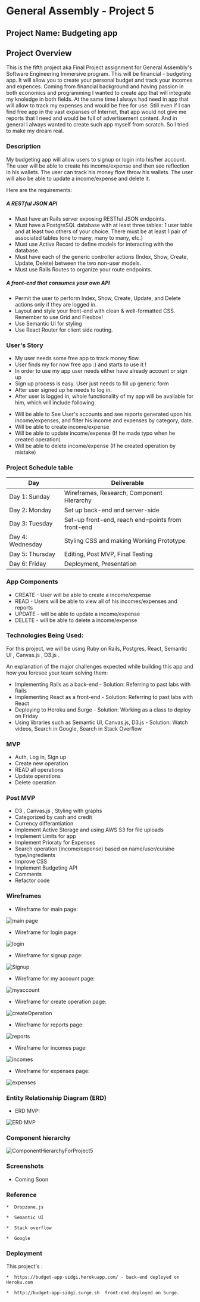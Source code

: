 # General Assembly - Project 5

## Project Name: Budgeting app

## Project Overview
This is the fifth project aka Final Project assignment for General Assembly's Software Engineering Immersive program. This will be financial - budgeting app. It will allow you to create your personal budget and track your incomes and expences. Coming from financial background and having passion in both economics and programming I wanted to create app that will integrate my knoledge in both fields. At the same time I always had need in app that will allow to track my expenses and would be free for use. Still even if I can find free app in the vast expanses of Internet, that app would not give me reports that I need and would be full of advertisement content. And in general I always wanted to create such app myself from scratch.
So I tried to make my dream real.

### Description 
My budgeting app will allow users to signup or login into his/her account. The user will be able to create his income/expense and then see reflection in his wallets. The user can track his money flow throw his wallets. The user will also be able to update a income/expense and delete it.

Here are the requirements: 

##### A RESTful JSON API
- Must have an Rails server exposing RESTful JSON endpoints.
- Must have a PostgreSQL database with at least three tables: 1 user table and at least two others of your choice. There must be at least 1 pair of associated tables (one to many, many to many, etc.)
- Must use Active Record to define models for interacting with the database.
- Must have each of the generic controller actions (Index, Show, Create, Update, Delete) between the two non-user models.
- Must use Rails Routes to organize your route endpoints.
##### A front-end that consumes your own API
- Permit the user to perform Index, Show, Create, Update, and Delete actions only if they are logged in.
- Layout and style your front-end with clean & well-formatted CSS. Remember to use Grid and Flexbox!
- Use Semantic UI for styling
- Use React Router for client side routing.

### User's Story

* My user needs some free app to track money flow.
* User finds my for now free app :) and starts to use it !
* In order to use my app user needs either have already account or sign up
* Sign up process is easy. User just needs to fill up generic form
* After user signed up he needs to log in.
* After user is logged in, whole functionality of my app will be available for him, which will include following: 
- Will be able to See User's accounts and see reports generated upon his income/expenses, and filter his income and expenses by category, date.
- Will be able to create income/expense
- Will be able to update income/expense (If he made typo when he created operation)
- Will be able to delete income/expense (If he created operation by mistake)

### Project Schedule table

Day | Deliverable
-----------------|----------------------------------------
Day 1: Sunday    |  Wireframes, Research, Component Hierarchy
Day 2: Monday | Set up back-end and server-side
Day 3: Tuesday  | Set-up front-end, reach end=points from front-end
Day 4: Wednesday    | Styling CSS and making Working Prototype
Day 5: Thursday    | Editing, Post MVP, Final Testing
Day 6: Friday    | Deployment, Presentation


### App Components	
* CREATE - User will be able to create a income/expense 
* READ - Users will be able to view all of his incomes/expenses and reports 
* UPDATE - will be able to update a income/expense 
* DELETE - will be able to delete a income/expense 

### Technologies Being Used:
For this project, we will be using Ruby on Rails, Postgres, React,  Semantic UI , Canvas.js , D3.js . 

An explanation of the major challenges expected while building this app and how you foresee your team solving them:
- Implementing Rails as a back-end -
    Solution: Referring to past labs with Rails
- Implementing React as a front-end -
    Solution: Referring to past labs with React
- Deploying to Heroku and Surge -
    Solution: Working as a class to deploy on Friday
- Using libraries such as Semantic UI, Canvas.js, D3.js -
    Solution: Watch videos, Search in Google, Search in Stack Overflow

### MVP
* Auth, Log in, Sign up
* Create new operation
* READ all operations 
* Update operations
* Delete operation 

### Post MVP
* D3 , Canvas.js , Styling with graphs
* Categorized by cash and credit
* Currency differantiation
* Implement Active Storage and using AWS S3 for file uploads
* Implement Limits for app
* Implement Prioraty for Expenses
* Search operation (income/expense) based on name/user/cuisine type/ingredients
* Improve CSS
* Implement Budgeting API
* Comments
* Refactor code

### Wireframes
- Wireframe for main page: 

![main page](https://user-images.githubusercontent.com/39839481/58766018-ae99d480-8547-11e9-821b-c3a8a359d6f9.png)

- Wireframe for login page: 

![login](https://user-images.githubusercontent.com/39839481/58766032-ea349e80-8547-11e9-92ce-8587d2eee3d0.png)

- Wireframe for signup page: 

![Signup](https://user-images.githubusercontent.com/39839481/58766028-db4dec00-8547-11e9-870f-796656dfa277.png)

- Wireframe for my account page: 

![myaccount](https://user-images.githubusercontent.com/39839481/58766034-ff113200-8547-11e9-859d-321cc6d6e924.png)

- Wireframe for create operation page: 

![createOperation](https://user-images.githubusercontent.com/39839481/58766040-10f2d500-8548-11e9-8d2d-d8b8be0057c9.png)

- Wireframe for reports page: 

![reports](https://user-images.githubusercontent.com/39839481/58766058-41d30a00-8548-11e9-8a39-2e60afbfb0fd.png)

- Wireframe for incomes page: 

![incomes](https://user-images.githubusercontent.com/39839481/58766056-367fde80-8548-11e9-89a5-1b6dc4a3202c.png)

- Wireframe for expenses page: 

![expenses](https://user-images.githubusercontent.com/39839481/58766055-2b2cb300-8548-11e9-9b75-c05db631dea7.png)

### Entity Relationship Diagram (ERD)

- ERD MVP: 

![ERD MVP](https://user-images.githubusercontent.com/39839481/58766121-f8cf8580-8548-11e9-904b-0ea1c988589d.png)


### Component hierarchy

![ComponentHierarchyForProject5](https://user-images.githubusercontent.com/39839481/58766010-95912380-8547-11e9-82dd-a3b130aade4c.png)

### Screenshots

- Coming Soon
### Reference 

    *  Dropzone.js

    *  Semantic UI

    *  Stack overflow

    *  Google

### Deployment
This project's : 

    *  https://budget-app-sidgi.herokuapp.com/ - back-end deployed on Heroku.com 

    *  http://budget-app-sidgi.surge.sh  front-end deployed on Surge. 
